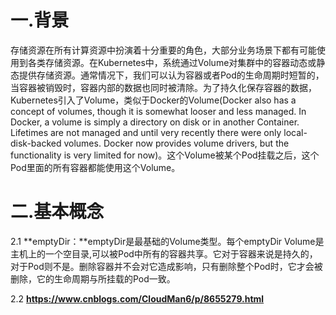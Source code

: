 # 一.背景
存储资源在所有计算资源中扮演着十分重要的角色，大部分业务场景下都有可能使用到各类存储资源。在Kubernetes中，系统通过Volume对集群中的容器动态或静态提供存储资源。通常情况下，我们可以认为容器或者Pod的生命周期时短暂的，当容器被销毁时，容器内部的数据也同时被清除。为了持久化保存容器的数据，Kubernetes引入了Volume，类似于Docker的Volume(Docker also has a concept of volumes, though it is somewhat looser and less managed. In Docker, a volume is simply a directory on disk or in another Container. Lifetimes are not managed and until very recently there were only local-disk-backed volumes. Docker now provides volume drivers, but the functionality is very limited for now)。这个Volume被某个Pod挂载之后，这个Pod里面的所有容器都能使用这个Volume。

# 二.基本概念
2.1 **emptyDir：**emptyDir是最基础的Volume类型。每个emptyDir Volume是主机上的一个空目录,可以被Pod中所有的容器共享。它对于容器来说是持久的，对于Pod则不是。删除容器并不会对它造成影响，只有删除整个Pod时，它才会被删除，它的生命周期与所挂载的Pod一致。

2.2 **https://www.cnblogs.com/CloudMan6/p/8655279.html**